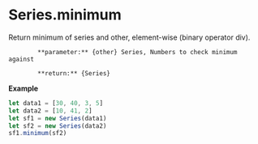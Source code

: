 # Series.minimum



Return minimum of series and other, element-wise \(binary operator div\).



            **parameter:** {other} Series, Numbers to check minimum against

            **return:** {Series}

**Example**

```javascript
let data1 = [30, 40, 3, 5]
let data2 = [10, 41, 2]
let sf1 = new Series(data1)
let sf2 = new Series(data2)
sf1.minimum(sf2)
```

